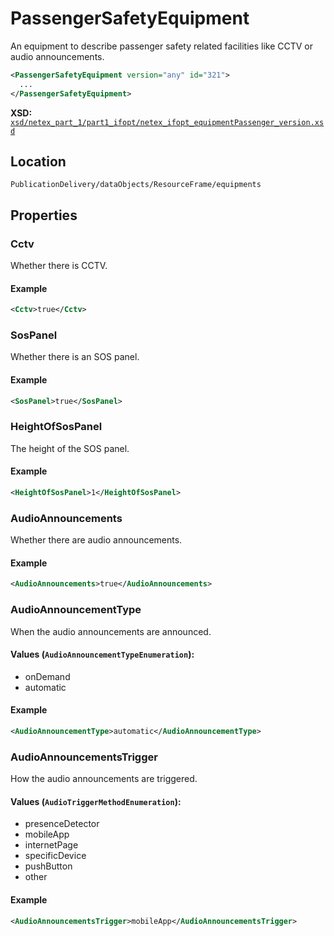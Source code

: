# PassengerSafetyEquipment

An equipment to describe passenger safety related facilities like CCTV or audio announcements.

```xml
<PassengerSafetyEquipment version="any" id="321">
  ...
</PassengerSafetyEquipment>
```

**XSD:** [`xsd/netex_part_1/part1_ifopt/netex_ifopt_equipmentPassenger_version.xsd`](https://github.com/NeTEx-CEN/NeTEx/blob/next/xsd/netex_part_1/part1_ifopt/netex_ifopt_equipmentPassenger_version.xsd#L256)

## Location
```
PublicationDelivery/dataObjects/ResourceFrame/equipments
```

## Properties

### Cctv

Whether there is CCTV.

#### Example
```xml
<Cctv>true</Cctv>
```

### SosPanel

Whether there is an SOS panel.

#### Example
```xml
<SosPanel>true</SosPanel>
```

### HeightOfSosPanel

The height of the SOS panel.

#### Example
```xml
<HeightOfSosPanel>1</HeightOfSosPanel>
```

### AudioAnnouncements

Whether there are audio announcements.

#### Example
```xml
<AudioAnnouncements>true</AudioAnnouncements>
```

### AudioAnnouncementType

When the audio announcements are announced.

#### Values (`AudioAnnouncementTypeEnumeration`):
- onDemand
- automatic

#### Example
```xml
<AudioAnnouncementType>automatic</AudioAnnouncementType>
```

### AudioAnnouncementsTrigger

How the audio announcements are triggered.

#### Values (`AudioTriggerMethodEnumeration`):
- presenceDetector
- mobileApp
- internetPage
- specificDevice
- pushButton
- other

#### Example
```xml
<AudioAnnouncementsTrigger>mobileApp</AudioAnnouncementsTrigger>
```
